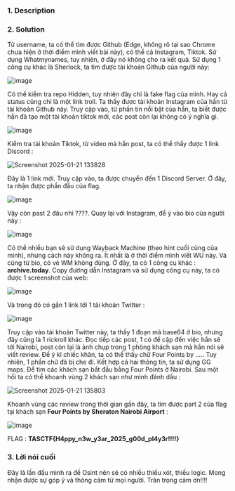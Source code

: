 ### 1. Description

### 2. Solution
Từ username, ta có thể tìm được Github (Edge, không rõ tại sao Chrome chưa hiện ở thời điểm mình viết bài này), có thể cả Instagram, Tiktok. 
Sử dụng Whatmynames, tuy nhiên, ở đây nó không cho ra kết quả. Sử dụng 1 công cụ khác là Sherlock, ta tìm được tài khoản Github của người này: 

![image](https://github.com/user-attachments/assets/454f6c1c-f276-44ec-af1b-cf77a0fabdd4)

Có thể kiểm tra repo Hidden, tuy nhiên đây chỉ là fake flag của mình. Hay cả status cũng chỉ là một link troll. Ta thấy được tài khoản Instagram của hắn từ tài khoản Github này. Truy cập vào, từ phần tin nổi bật của hắn,
ta biết được hắn đã tạo một tài khoản tiktok mới, các post còn lại không có ý nghĩa gì. 

![image](https://github.com/user-attachments/assets/0ef7ae2e-b943-4420-8ac7-303c38e2f08d)

Kiểm tra tài khoản Tiktok, từ video mà hắn post, ta có thể thấy được 1 link Discord : 

![Screenshot 2025-01-21 133828](https://github.com/user-attachments/assets/8ce6bc66-785b-481f-bc77-920a971b3fb1)

Đây là 1 link mời. Truy cập vào, ta được chuyển đến 1 Discord Server. Ở đây, ta nhận được phần đầu của flag.

![image](https://github.com/user-attachments/assets/b3a0dc4b-3c74-4d64-8ba5-4abf40faf315)

Vậy còn past 2 đâu nhỉ ????. Quay lại với Instagram, để ý vào bio của người này : 

![image](https://github.com/user-attachments/assets/61c4f58a-6f1b-4f6f-b5ea-cdc26c6a7a27)

Có thể nhiều bạn sẽ sử dụng Wayback Machine (theo hint cuối cùng của mình), nhưng cách này không ra. Ít nhất là ở thời điểm mình viết WU này. Và cũng từ bio, có vẻ WM không đúng. Ở đây, ta có 1 công cụ khác : **archive.today**. 
Copy đường dẫn Instagram và sử dụng công cụ này, ta có được 1 screenshot của web: 

![image](https://github.com/user-attachments/assets/eb9dbc73-ec67-435b-8e70-2f021a1b2f71)

Và trong đó có gắn 1 link tới 1 tài khoản Twitter : 

![image](https://github.com/user-attachments/assets/f78e2eb2-32f2-472a-8ac0-d7f386dfd6e5)

Truy cập vào tài khoản Twitter này, ta thấy 1 đoạn mã base64 ở bio, nhưng đây cũng là 1 rickroll khác. Đọc tiếp các post, 1 có đề cập đến việc hắn sẽ tới Nairobi, post còn lại là ảnh chụp trong 1 phòng khách sạn 
mà hắn nói sẽ viết review. Để ý kĩ chiếc khăn, ta có thể thấy chữ Four Points by ..... Tuy nhiên, 1 phần chữ đã bị che đi. Kết hợp cả hai thông tin, ta sử dụng GG maps. Để tìm các khách sạn bắt đầu bằng Four Points ở Nairobi. 
Sau một hồi ta có thể khoanh vùng 2 khách sạn như mình đánh dấu : 

![Screenshot 2025-01-21 135803](https://github.com/user-attachments/assets/13124d48-6cc5-4761-9cc7-7ba7768f0bd1)

Khoanh vùng các review trong thời gian gần đây, ta tìm được part 2 của flag tại khách sạn **Four Points by Sheraton Nairobi Airport** :

![image](https://github.com/user-attachments/assets/5e298f38-2cab-4732-91d1-9b0c4e3e07eb)

FLAG : **TASCTF{H4ppy_n3w_y3ar_2025_g00d_pl4y3r!!!!}**

### 3. Lời nói cuối
Đây là lần đầu mình ra đề Osint nên sẽ có nhiều thiếu xót, thiếu logic. Mong nhận được sự góp ý và thông cảm từ mọi người. Trân trọng cảm ơn!!!!

